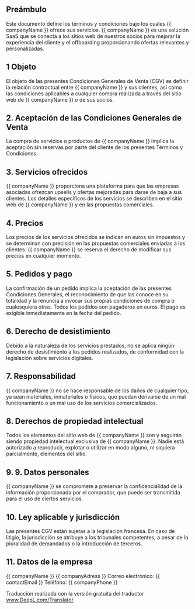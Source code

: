 ## Preámbulo

Este documento define los términos y condiciones bajo los cuales {{ companyName }} ofrece sus servicios. {{ companyName }} es una solución SaaS que se conecta a los sitios web de nuestros socios para mejorar la experiencia del cliente y el offboarding proporcionando ofertas relevantes y personalizadas.

## 1 Objeto

El objeto de las presentes Condiciones Generales de Venta (CGV) es definir la relación contractual entre {{ companyName }} y sus clientes, así como las condiciones aplicables a cualquier compra realizada a través del sitio web de {{ companyName }} o de sus socios.

## 2. Aceptación de las Condiciones Generales de Venta

La compra de servicios o productos de {{ companyName }} implica la aceptación sin reservas por parte del cliente de los presentes Términos y Condiciones.

## 3. Servicios ofrecidos

{{ companyName }} proporciona una plataforma para que las empresas asociadas ofrezcan upsells y ofertas mejoradas para darse de baja a sus clientes. Los detalles específicos de los servicios se describen en el sitio web de {{ companyName }} y en las propuestas comerciales.

## 4. Precios

Los precios de los servicios ofrecidos se indican en euros sin impuestos y se determinan con precisión en las propuestas comerciales enviadas a los clientes. {{ companyName }} se reserva el derecho de modificar sus precios en cualquier momento.

## 5. Pedidos y pago

La confirmación de un pedido implica la aceptación de las presentes Condiciones Generales, el reconocimiento de que las conoce en su totalidad y la renuncia a invocar sus propias condiciones de compra o cualesquiera otras. Todos los pedidos son pagaderos en euros. El pago es exigible inmediatamente en la fecha del pedido.

## 6. Derecho de desistimiento

Debido a la naturaleza de los servicios prestados, no se aplica ningún derecho de desistimiento a los pedidos realizados, de conformidad con la legislación sobre servicios digitales.

## 7. Responsabilidad

{{ companyName }} no se hace responsable de los daños de cualquier tipo, ya sean materiales, inmateriales o físicos, que puedan derivarse de un mal funcionamiento o un mal uso de los servicios comercializados.

## 8. Derechos de propiedad intelectual

Todos los elementos del sitio web de {{ companyName }} son y seguirán siendo propiedad intelectual exclusiva de {{ companyName }}. Nadie está autorizado a reproducir, explotar o utilizar en modo alguno, ni siquiera parcialmente, elementos del sitio.

## 9. 9. Datos personales

{{ companyName }} se compromete a preservar la confidencialidad de la información proporcionada por el comprador, que puede ser transmitida para el uso de ciertos servicios.

## 10. Ley aplicable y jurisdicción

Las presentes CGV están sujetas a la legislación francesa. En caso de litigio, la jurisdicción se atribuye a los tribunales competentes, a pesar de la pluralidad de demandados o la introducción de terceros.

## 11. Datos de la empresa

{{ companyName }} {{ companyAdress }}
Correo electrónico: {{ contactEmail }}
Teléfono: {{ companyPhone }}

Traducción realizada con la versión gratuita del traductor www.DeepL.com/Translator
